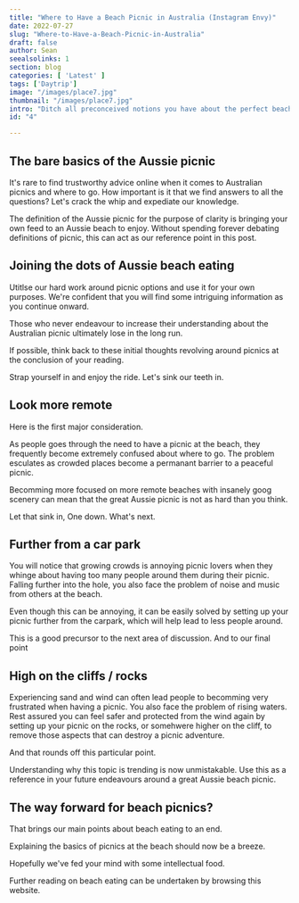 ```yaml
---
title: "Where to Have a Beach Picnic in Australia (Instagram Envy)"
date: 2022-07-27
slug: "Where-to-Have-a-Beach-Picnic-in-Australia"
draft: false
author: Sean
seealsolinks: 1
section: blog				
categories: [ 'Latest' ]
tags: ['Daytrip']
image: "/images/place7.jpg"
thumbnail: "/images/place7.jpg"
intro: "Ditch all preconceived notions you have about the perfect beachside picnic. Here's some encouragement. Soar your way to the front with this information about Aussie picnic. Feel confident when explaining concepts related to a day out to the beach for lunch to others."
id: "4"

---
```



## The bare basics of the Aussie picnic

It's rare to find trustworthy advice online when it comes to Australian picnics and where to go. How important is it that we find answers to all the questions? Let's crack the whip and expediate our knowledge.

The definition of the Aussie picnic for the purpose of clarity is bringing your own feed to an Aussie beach to enjoy. Without spending forever debating definitions of picnic, this can act as our reference point in this post.

## Joining the dots of Aussie beach eating

Utitlse our hard work around picnic options and use it for your own purposes. We're confident that you will find some intriguing information as you continue onward.

Those who never endeavour to increase their understanding about the Australian picnic ultimately lose in the long run.

If possible, think back to these initial thoughts revolving around picnics at the conclusion of your reading.

Strap yourself in and enjoy the ride. Let's sink our teeth in.

## Look more remote

Here is the first major consideration.

As people goes through the need to have a picnic at the beach, they frequently become extremely confused about where to go. The problem esculates as crowded places become a permanant barrier to a peaceful picnic. 

Becomming more focused on more remote beaches with insanely goog scenery can mean that the great Aussie picnic is not as hard than you think.

Let that sink in, One down. What's next.

## Further from a car park

You will notice that growing crowds is annoying picnic lovers when they whinge about having too many people around them during their picnic. Falling further into the hole, you also face the problem of noise and music from others at the beach. 

Even though this can be annoying, it can be easily solved by setting up your picnic further from the carpark, which will help lead to less people around.

This is a good precursor to the next area of discussion. And to our final point

## High on the cliffs / rocks

Experiencing sand and wind can often lead people to becomming very frustrated when having a picnic. You also face the problem of rising waters. Rest assured you can feel safer and protected from the wind again by setting up your picnic on the rocks, or somehwere higher on the cliff, to remove those aspects that can destroy a picnic adventure.

And that rounds off this particular point.

Understanding why this topic is trending is now unmistakable. Use this as a reference in your future endeavours around a great Aussie beach picnic.

## The way forward for beach picnics?

That brings our main points about beach eating to an end.

Explaining the basics of picnics at the beach should now be a breeze.

Hopefully we've fed your mind with some intellectual food.

Further reading on beach eating can be undertaken by browsing this website.


